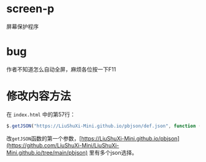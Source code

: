 # screen-p
屏幕保护程序
# bug
作者不知道怎么自动全屏，麻烦各位按一下F11
# 修改内容方法
在 ```index.html``` 中的第57行：

```javascript
$.getJSON("https://LiuShuXi-Mini.github.io/pbjson/def.json", function (data) {
```

改```getJSON```函数的第一个参数，[https://LiuShuXi-Mini.github.io/pbjson](https://github.com/LiuShuXi-Mini/LiuShuXi-Mini.github.io/tree/main/pbjson) 里有多个json选择。
